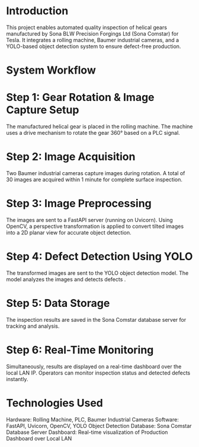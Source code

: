 # Introduction
This project enables automated quality inspection of helical gears manufactured by Sona BLW Precision Forgings Ltd (Sona Comstar) for Tesla.
It integrates a rolling machine, Baumer industrial cameras, and a YOLO-based object detection system to ensure defect-free production.

# System Workflow

# Step 1: Gear Rotation & Image Capture Setup
The manufactured helical gear is placed in the rolling machine.
The machine uses a drive mechanism to rotate the gear 360° based on a PLC signal.
# Step 2: Image Acquisition
Two Baumer industrial cameras capture images during rotation.
A total of 30 images are acquired within 1 minute for complete surface inspection.

# Step 3: Image Preprocessing
The images are sent to a FastAPI server (running on Uvicorn).
Using OpenCV, a perspective transformation is applied to convert tilted images into a 2D planar view for accurate object detection.

# Step 4: Defect Detection Using YOLO
The transformed images are sent to the YOLO object detection model.
The model analyzes the images and detects defects .

# Step 5: Data Storage
The inspection results are saved in the Sona Comstar database server for tracking and analysis.

# Step 6: Real-Time Monitoring
Simultaneously, results are displayed on a real-time dashboard over the local LAN IP.
Operators can monitor inspection status and detected defects instantly.
# Technologies Used
Hardware: Rolling Machine, PLC, Baumer Industrial Cameras
Software: FastAPI, Uvicorn, OpenCV, YOLO Object Detection
Database: Sona Comstar Database Server
Dashboard: Real-time visualization of Production  Dashboard  over Local LAN
